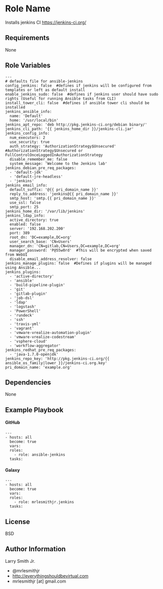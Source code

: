 Role Name
=========

Installs jenkins CI https://jenkins-ci.org/

Requirements
------------

None

Role Variables
--------------

````
---
# defaults file for ansible-jenkins
config_jenkins: false  #defines if jenkins will be configured from templates or left as default install
enable_jenkins_sudo: false  #defines if jenkins user should have sudo rights (Useful for running Ansible tasks from CLI)
install_tower_cli: false  #defines if ansible tower cli should be installed
jenkins_ansible_info:
  name: 'Default'
  home: '/usr/local/bin'
jenkins_apt_repo: 'deb http://pkg.jenkins-ci.org/debian binary/'
jenkins_cli_path: '{{ jenkins_home_dir }}/jenkins-cli.jar'
jenkins_config_info:
  num_executors: 2
  use_security: true
  auth_strategy: 'AuthorizationStrategy$Unsecured'  #AuthorizationStrategy$Unsecured or FullControlOnceLoggedInAuthorizationStrategy
  disable_remember_me: false
  system_message: 'Welcome to the Jenkins lab'
jenkins_debian_pre_req_packages:
  - 'default-jdk'
  - 'default-jre-headless'
  - 'jenkins'
jenkins_email_info:
  default_suffix: '@{{ pri_domain_name }}'
  reply_to_address: 'jenkins@{{ pri_domain_name }}'
  smtp_host: 'smtp.{{ pri_domain_name }}'
  use_ssl: false
  smtp_port: 25
jenkins_home_dir: '/var/lib/jenkins'
jenkins_ldap_info:
  active_directory: true
  enabled: false
  server: '192.168.202.200'
  port: 389
  root_dn: 'DC=example,DC=org'
  user_search_base: 'CN=Users'
  manager_dn: 'CN=gitlab,CN=Users,DC=example,DC=org'
  manager_password: 'P@55w0rd'  #This will be encrypted when saved from WebUI
  disable_email_address_resolver: false
jenkins_manage_plugins: false  #Defines if plugins will be managed using Ansible...
jenkins_plugins:
  - 'active-directory'
  - 'ansible'
  - 'build-pipeline-plugin'
  - 'git'
  - 'gitlab-plugin'
  - 'job-dsl'
  - 'ldap'
  - 'logstash'
  - 'PowerShell'
  - 'rundeck'
  - 'ssh'
  - 'travis-yml'
  - 'vagrant'
  - 'vmware-vrealize-automation-plugin'
  - 'vmware-vrealize-codestream'
  - 'vsphere-cloud'
  - 'workflow-aggregator'
jenkins_redhat_pre_req_packages:
  - 'java-1.7.0-openjdk'
jenkins_repo_key: 'http://pkg.jenkins-ci.org/{{ ansible_os_family|lower }}/jenkins-ci.org.key'
pri_domain_name: 'example.org'
````

Dependencies
------------

None

Example Playbook
----------------

#### GitHub
````
---
- hosts: all
  become: true
  vars:
  roles:
    - role: ansible-jenkins
  tasks:
````
#### Galaxy
````
---
- hosts: all
  become: true
  vars:
  roles:
    - role: mrlesmithjr.jenkins
  tasks:
````

License
-------

BSD

Author Information
------------------

Larry Smith Jr.
- @mrlesmithjr
- http://everythingshouldbevirtual.com
- mrlesmithjr [at] gmail.com

